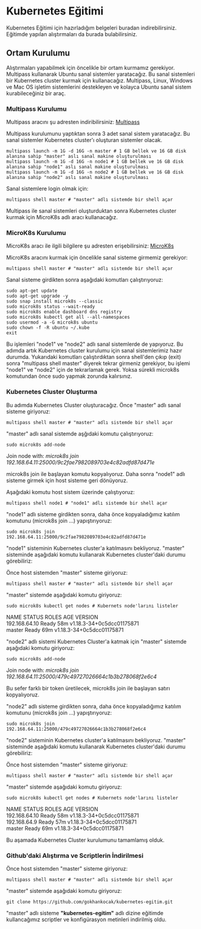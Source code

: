 # Kubernetes Eğitimi

Kubernetes Eğitimi için hazırladığım belgeleri buradan indirebilirsiniz. Eğitimde yapılan alıştırmaları da burada bulabilirsiniz.
## Ortam Kurulumu

Alıştırmaları yapabilmek için öncelikle bir ortam kurmamız gerekiyor. Multipass kullanarak Ubuntu sanal sistemler yaratacağız. Bu sanal sistemleri bir Kubernetes cluster kurmak için kullanacağız.
Multipass, Linux, Windows ve Mac OS işletim sistemlerini destekleyen ve kolayca Ubuntu sanal sistem kurabileceğiniz bir araç.

### Multipass Kurulumu
Multipass aracını şu adresten indiribilirsiniz:
[Multipass](https://multipass.run/)

Multipass kurulumunu yaptıktan sonra 3 adet sanal sistem yaratacağız. Bu sanal sistemler Kubernetes cluster'ı oluşturan sistemler olacak.

```shell
multipass launch -m 1G -d 16G -n master # 1 GB bellek ve 16 GB disk alanına sahip "master" aslı sanal makine oluşturulması
multipass launch -m 1G -d 16G -n node1 # 1 GB bellek ve 16 GB disk alanına sahip "node1" aslı sanal makine oluşturulması
multipass launch -m 1G -d 16G -n node2 # 1 GB bellek ve 16 GB disk alanına sahip "node2" aslı sanal makine oluşturulması
```

Sanal sistemlere login olmak için:

```shell
multipass shell master # "master" adlı sistemde bir shell açar
```

Multipass ile sanal sistemleri oluşturduktan sonra Kubernetes cluster kurmak için MicroK8s adlı aracı kullanacağız.

### MicroK8s Kurulumu
MicroK8s aracı ile ilgili bilgilere şu adresten erişebilirsiniz:
[MicroK8s](https://microk8s.io/)

MicroK8s aracını kurmak için öncelikle sanal sisteme girmemiz gerekiyor:

```shell
multipass shell master # "master" adlı sistemde bir shell açar
```

Sanal sisteme girdikten sonra aşağıdaki komutları çalıştırıyoruz:

```shell
sudo apt-get update
sudo apt-get upgrade -y
sudo snap install microk8s --classic
sudo microk8s status --wait-ready
sudo microk8s enable dashboard dns registry
sudo microk8s kubectl get all --all-namespaces
sudo usermod -a -G microk8s ubuntu
sudo chown -f -R ubuntu ~/.kube
exit
```

Bu işlemleri "node1" ve "node2" adlı sanal sistemlerde de yapıyoruz.
Bu adımda artık Kubernetes cluster kurulumu için sanal sistemlerimiz hazır durumda.
Yukarıdaki komutları çalıştırdıktan sonra shell'den çıkıp (exit) sonra "multipass shell master" diyerek tekrar girmeniz gerekiyor, bu işlemi "node1" ve "node2" için de tekrarlamak gerek. Yoksa sürekli microk8s komutundan önce sudo yapmak zorunda kalırsınız.

### Kubernetes Cluster Oluşturma

Bu adımda Kubernetes Cluster oluşturacağız. Önce "master" adlı sanal sisteme giriyoruz:

```shell
multipass shell master # "master" adlı sistemde bir shell açar
```

"master" adlı sanal sistemde aşğıdaki komutu çalıştırıyoruz:

```shell
sudo microk8s add-node
```

Join node with: *microk8s join 192.168.64.11:25000/9c2fae7982089703e4c82adfd87d471e*

microk8s join ile başlayan komutu kopyalıyoruz. Daha sonra "node1" adlı sisteme girmek için host sisteme geri dönüyoruz.

Aşağıdaki komutu host sistem üzerinde çalıştıyoruz:

```shell
multipass shell node1 # "node1" adlı sistemde bir shell açar
```

"node1" adlı sisteme girdikten sonra, daha önce kopyaladığımız katılım komutunu (microk8s join ...) yapıştırıyoruz:

```shell
sudo microk8s join 192.168.64.11:25000/9c2fae7982089703e4c82adfd87d471e
```

"node1" sisteminin Kubernetes cluster'a katılmasını bekliyoruz.
"master" sisteminde aşağıdaki komutu kullanarak Kubernetes cluster'daki durumu görebiliriz:

Önce host sistemden "master" sisteme giriyoruz:

```shell
multipass shell master # "master" adlı sistemde bir shell açar
```

"master" sistemde aşağıdaki komutu giriyoruz:

```shell
sudo microk8s kubectl get nodes # Kubernets node'larını listeler
```

NAME            STATUS   ROLES    AGE   VERSION  
192.168.64.10   Ready    <none>   58m   v1.18.3-34+0c5dcc01175871  
master          Ready    <none>   69m   v1.18.3-34+0c5dcc01175871  

"node2" adlı sistemi Kubernetes Cluster'a katmak için "master" sistemde aşağıdaki komutu giriyoruz:

```shell
sudo microk8s add-node
```
Join node with: *microk8s join 192.168.64.11:25000/479c49727026664c1b3b278068f2e6c4*

Bu sefer farklı bir token üretilecek, microk8s join ile başlayan satırı kopyalıyoruz.

"node2" adlı sisteme girdikten sonra, daha önce kopyaladığımız katılım komutunu (microk8s join ...) yapıştırıyoruz:

```shell
sudo microk8s join 192.168.64.11:25000/479c49727026664c1b3b278068f2e6c4
```

"node2" sisteminin Kubernetes cluster'a katılmasını bekliyoruz.
"master" sisteminde aşağıdaki komutu kullanarak Kubernetes cluster'daki durumu görebiliriz:

Önce host sistemden "master" sisteme giriyoruz:

```shell
multipass shell master # "master" adlı sistemde bir shell açar
```

"master" sistemde aşağıdaki komutu giriyoruz:

```shell
sudo microk8s kubectl get nodes # Kubernets node'larını listeler
```

NAME            STATUS   ROLES    AGE   VERSION  
192.168.64.10   Ready    <none>   58m   v1.18.3-34+0c5dcc01175871  
192.168.64.9    Ready    <none>   57m   v1.18.3-34+0c5dcc01175871  
master          Ready    <none>   69m   v1.18.3-34+0c5dcc01175871  

Bu aşamada Kubernetes Cluster kurulumunu tamamlamış olduk.

### Github'daki Alıştırma ve Scriptlerin İndirilmesi

Önce host sistemden "master" sisteme giriyoruz:

```shell
multipass shell master # "master" adlı sistemde bir shell açar
```

"master" sistemde aşağıdaki komutu giriyoruz:

```shell
git clone https://github.com/gokhankocak/kubernetes-egitim.git
```

"master" adlı sisteme **"kubernetes-egitim"** adlı dizine eğitimde kullancağımız scriptler ve konfigürasyon metinleri indirilmiş oldu.
